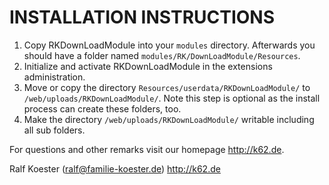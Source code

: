 # INSTALLATION INSTRUCTIONS

1. Copy RKDownLoadModule into your `modules` directory. Afterwards you should have a folder named `modules/RK/DownLoadModule/Resources`.
2. Initialize and activate RKDownLoadModule in the extensions administration.
3. Move or copy the directory `Resources/userdata/RKDownLoadModule/` to `/web/uploads/RKDownLoadModule/`.
   Note this step is optional as the install process can create these folders, too.
4. Make the directory `/web/uploads/RKDownLoadModule/` writable including all sub folders.

For questions and other remarks visit our homepage http://k62.de.

Ralf Koester (ralf@familie-koester.de)
http://k62.de
